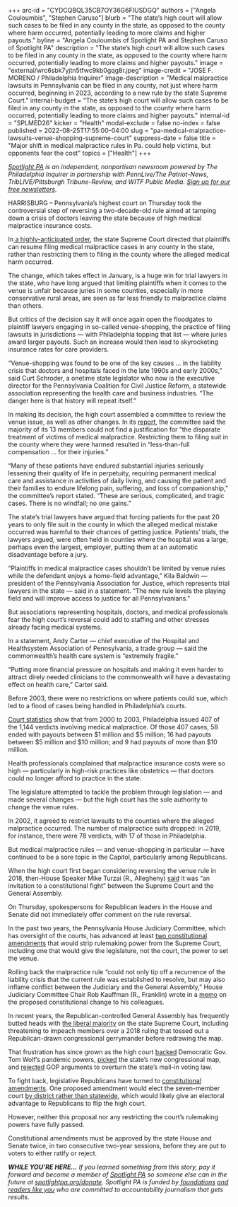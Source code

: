 +++
arc-id = "CYDCQBQL35CB7OY36G6FIUSDGQ"
authors = ["Angela Couloumbis", "Stephen Caruso"]
blurb = "The state’s high court will allow such cases to be filed in any county in the state, as opposed to the county where harm occurred, potentially leading to more claims and higher payouts."
byline = "Angela Couloumbis of Spotlight PA and Stephen Caruso of Spotlight PA"
description = "The state’s high court will allow such cases to be filed in any county in the state, as opposed to the county where harm occurred, potentially leading to more claims and higher payouts."
image = "external/wrc6sbk7yjtn5tfwc9kb0gqg8r.jpeg"
image-credit = "JOSE F. MORENO / Philadelphia Inquirer"
image-description = "Medical malpractice lawsuits in Pennsylvania can be filed in any county, not just where harm occurred, beginning in 2023, according to a new rule by the state Supreme Court."
internal-budget = "The state’s high court will allow such cases to be filed in any county in the state, as opposed to the county where harm occurred, potentially leading to more claims and higher payouts."
internal-id = "SPLMED26"
kicker = "Health"
modal-exclude = false
no-index = false
published = 2022-08-25T17:55:00-04:00
slug = "pa-medical-malpractice-lawsuits-venue-shopping-supreme-court"
suppress-date = false
title = "Major shift in medical malpractice rules in Pa. could help victims, but opponents fear the cost"
topics = ["Health"]
+++

<a href="https://www.spotlightpa.org/"><i>Spotlight PA</i></a><i> is an independent, nonpartisan newsroom powered by The Philadelphia Inquirer in partnership with PennLive/The Patriot-News, TribLIVE/Pittsburgh Tribune-Review, and WITF Public Media. </i><a href="https://www.spotlightpa.org/newsletters"><i>Sign up for our free newsletters</i></a><i>.</i>

HARRISBURG – Pennsylvania’s highest court on Thursday took the controversial step of reversing a two-decade-old rule aimed at tamping down a crisis of doctors leaving the state because of high medical malpractice insurance costs.

In<a href="https://www.spotlightpa.org/news/2020/02/medical-malpractice-lawsuits-pennsylvania-supreme-court/"> a highly-anticipated order</a>, the state Supreme Court directed that plaintiffs can resume filing medical malpractice cases in any county in the state, rather than restricting them to filing in the county where the alleged medical harm occurred.

The change, which takes effect in January, is a huge win for trial lawyers in the state, who have long argued that limiting plaintiffs when it comes to the venue is unfair because juries in some counties, especially in more conservative rural areas, are seen as far less friendly to malpractice claims than others.

But critics of the decision say it will once again open the floodgates to plaintiff lawyers engaging in so-called venue-shopping, the practice of filing lawsuits in jurisdictions — with Philadelphia topping that list — where juries award larger payouts. Such an increase would then lead to skyrocketing insurance rates for care providers.

“Venue-shopping was found to be one of the key causes … in the liability crisis that doctors and hospitals faced in the late 1990s and early 2000s,” said Curt Schroder, a onetime state legislator who now is the executive director for the Pennsylvania Coalition for Civil Justice Reform, a statewide association representing the health care and business industries. “The danger here is that history will repeat itself.”

<script src="https://www.spotlightpa.org/embed.js" async></script><div data-spl-embed-version="1" data-spl-src="https://www.spotlightpa.org/embeds/newsletter/"></div>

In making its decision, the high court assembled a committee to review the venue issue, as well as other changes. In its <a href="https://web.archive.org/20220828212530/https://www.pacourts.us/Storage/media/pdfs/20220825/163004-aug.25,2022-civilproceduralrulescommitteeadoptionreport.pdf">report</a>, the committee said the majority of its 13 members could not find a justification for “the disparate treatment of victims of medical malpractice. Restricting them to filing suit in the county where they were harmed resulted in “less-than-full compensation … for their injuries.”

“Many of these patients have endured substantial injuries seriously lessening their quality of life in perpetuity, requiring permanent medical care and assistance in activities of daily living, and causing the patient and their families to endure lifelong pain, suffering, and loss of companionship,” the committee’s report stated. “These are serious, complicated, and tragic cases. There is no windfall; no one gains.”

The state’s trial lawyers have argued that forcing patients for the past 20 years to only file suit in the county in which the alleged medical mistake occurred was harmful to their chances of getting justice. Patients’ trials, the lawyers argued, were often held in counties where the hospital was a large, perhaps even the largest, employer, putting them at an automatic disadvantage before a jury.

“Plaintiffs in medical malpractice cases shouldn’t be limited by venue rules while the defendant enjoys a home-field advantage,” Kila Baldwin — president of the Pennsylvania Association for Justice, which represents trial lawyers in the state — said in a statement. “The new rule levels the playing field and will improve access to justice for all Pennsylvanians.”

But associations representing hospitals, doctors, and medical professionals fear the high court’s reversal could add to staffing and other stresses already facing medical systems.

In a statement, Andy Carter — chief executive of the Hospital and Healthsystem Association of Pennsylvania, a trade group — said the commonwealth’s health care system is “extremely fragile.”

“Putting more financial pressure on hospitals and making it even harder to attract direly needed clinicians to the commonwealth will have a devastating effect on health care,” Carter said.

Before 2003, there were no restrictions on where patients could sue, which led to a flood of cases being handled in Philadelphia’s courts.

<a href="https://web.archive.org/20130128005454/https://www.pacourts.us/news-and-statistics/research-and-statistics/medical-malpractice-statistics">Court statistics</a> show that from 2000 to 2003, Philadelphia issued 407 of the 1,144 verdicts involving medical malpractice. Of those 407 cases, 58 ended with payouts between $1 million and $5 million; 16 had payouts between $5 million and $10 million; and 9 had payouts of more than $10 million.

Health professionals complained that malpractice insurance costs were so high — particularly in high-risk practices like obstetrics — that doctors could no longer afford to practice in the state.

The legislature attempted to tackle the problem through legislation — and made several changes — but the high court has the sole authority to change the venue rules.

<script src="https://www.spotlightpa.org/embed.js" async></script><div data-spl-embed-version="1" data-spl-src="https://www.spotlightpa.org/embeds/donate/"></div>

In 2002, it agreed to restrict lawsuits to the counties where the alleged malpractice occurred. The number of malpractice suits dropped: in 2019, for instance, there were 78 verdicts, with 17 of those in Philadelphia.

But medical malpractice rules — and venue-shopping in particular — have continued to be a sore topic in the Capitol, particularly among Republicans.

When the high court first began considering reversing the venue rule in 2018, then-House Speaker Mike Turzai (R., Allegheny) <a href="https://web.archive.org/20191102082850/https://www.penncapital-star.com/health-care/why-the-state-supreme-court-and-general-assembly-may-go-head-to-head-over-medical-malpractice-rules/">said</a> it was “an invitation to a constitutional fight” between the Supreme Court and the General Assembly.

On Thursday, spokespersons for Republican leaders in the House and Senate did not immediately offer comment on the rule reversal.

In the past two years, the Pennsylvania House Judiciary Committee, which has oversight of the courts, has advanced at least <a href="https://www.spotlightpa.org/news/2022/01/pennsylvania-constitution-amendments-tracker-complete-guide/">two constitutional amendments</a> that would strip rulemaking power from the Supreme Court, including one that would give the legislature, not the court, the power to set the venue.

Rolling back the malpractice rule “could not only tip off a recurrence of the liability crisis that the current rule was established to resolve, but may also inflame conflict between the Judiciary and the General Assembly,” House Judiciary Committee Chair Rob Kauffman (R., Franklin) wrote in a <a href="https://web.archive.org/20220525220653/https://www.legis.state.pa.us//cfdocs/Legis/CSM/showMemoPublic.cfm?chamber=H&SPick=20210&cosponId=37360">memo</a> on the proposed constitutional change to his colleagues.

In recent years, the Republican-controlled General Assembly has frequently butted heads with <a href="https://web.archive.org/20200213133847/https://www.penncapital-star.com/government-politics/how-pa-s-supreme-court-moved-left-and-what-it-means-for-the-gop/">the liberal majority</a> on the state Supreme Court, including threatening to impeach members over a 2018 ruling that tossed out a Republican-drawn congressional gerrymander before redrawing the map.

That frustration has since grown as the high court <a href="https://www.spotlightpa.org/news/2020/07/pennsylvania-coronavirus-disaster-declaration-supreme-court-ruling/">backed</a> Democratic Gov. Tom Wolf’s pandemic powers, <a href="https://www.spotlightpa.org/news/2022/02/pennsylvania-redistricting-congressional-map-supreme-court-pick/">picked</a> the state’s new congressional map, and <a href="https://www.spotlightpa.org/news/2022/08/pa-mail-voting-law-uphelp-state-supreme-court/">rejected</a> GOP arguments to overturn the state’s mail-in voting law.

To fight back, legislative Republicans have turned to <a href="https://www.spotlightpa.org/news/2022/01/pennsylvania-tom-wolf-vetoes-republican-legislature/">constitutional amendments</a>. One proposed amendment would elect the seven-member court <a href="https://www.spotlightpa.org/news/2021/01/pennsylvania-supreme-court-gerrymandering-judicial-districts/" target="_blank">by district rather than statewide</a>, which would likely give an electoral advantage to Republicans to flip the high court.

However, neither this proposal nor any restricting the court’s rulemaking powers have fully passed.

Constitutional amendments must be approved by the state House and Senate twice, in two consecutive two-year sessions, before they are put to voters to either ratify or reject.

<i><b>WHILE YOU’RE HERE...</b></i><i> If you learned something from this story, pay it forward and become a member of </i><a href="https://www.spotlightpa.org/"><i>Spotlight PA</i></a><i> so someone else can in the future at </i><a href="https://www.spotlightpa.org/donate"><i>spotlightpa.org/donate</i></a><i>. Spotlight PA is funded by</i><a href="https://www.spotlightpa.org/support"><i> foundations</i></a><i> </i><a href="https://www.spotlightpa.org/support"><i>and readers like you</i></a><i> who are committed to accountability journalism that gets results.</i>
